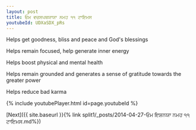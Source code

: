 ```yaml
---
layout: post
title: ਓਮ ਵਚਸਪਥਯਾਯਾ ਨਮਹ ੧੧ ਟਾਇਮਸ
youtubeId: UDXaSDX_pRs
---
```

 
 
Helps get goodness, bliss and peace and God's blessings
 
Helps remain focused, help generate inner energy 
 
Helps boost physical and mental health 
 
Helps remain grounded and generates a sense of gratitude towards the greater power 
 
Helps reduce bad karma
 
 
 
 


{% include youtubePlayer.html id=page.youtubeId %}
 
[Next]({{ site.baseurl }}{% link  split1/_posts/2014-04-27-ਓਮ ਇਸ਼ਨਯਾ ਨਮਹ ੧੧ ਟਾਇਮਸ.md%})
 
